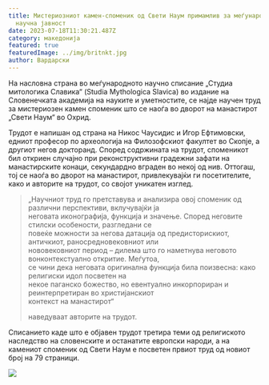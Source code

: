 ```yaml
---
title: Мистериозниот камен-споменик од Свети Наум примамлив за меѓународната
  научна јавност
date: 2023-07-18T11:30:21.487Z
category: македонија
featured: true
featuredImage: ../img/britnkt.jpg
author: Вардарски
---
```

<!--StartFragment-->

На насловна страна во меѓународното научно списание „Студиа митологика Славика“ (Studia Mythologica Slavica) во издание на Словенечката академија на науките и уметностите, се најде научен труд за мистериозен камен споменик што се наоѓа во дворот на манастирот „Свети Наум“ во Охрид.

<!--EndFragment-->

<!--StartFragment-->

Трудот е напишан од страна на Никос Чаусидис и Игор Ефтимовски, едниот професор по археологија на Филозофскиот факултет во Скопје, а другиот негов докторанд. Според содржината на трудот, споменикот бил откриен случајно при реконструктивни градежни зафати на манастирските конаци, секундардно вграден во некој од нив. Оттогаш, тој се наоѓа во дворот на манастирот, привлекувајќи ги посетителите, како и авторите на трудот, со својот уникатен изглед.

> „Научниот труд го претставува и анализира овој споменик од различни перспективи, вклучувајќи ја\
> неговата иконографија, функција и значење. Според неговите стилски особености, разгледани се\
> повеќе можности за негова датација од предисторискиот, античкиот, раносредновековниот или\
> нововековниот период – дилема што го наметнува неговото вонконтекстуално откритие. Меѓутоа,\
> се чини дека неговата оригинална функција била поизвесна: како религиски идол посветен на\
> некое паганско божество, но евентуално инкорпориран и реинтерпретиран во христијанскиот\
> контекст на манастирот“
>
> наведуваат авторите на трудот.

<!--EndFragment--><!--StartFragment-->

Списанието каде што е објавен трудот третира теми од религиското наследство на словенските и останатите европски народи, а на камениот споменик од Свети Наум е посветен првиот труд од новиот број на 79 страници.

![](../img/spomenik-od-sveti-naum_18.07.2023_photo-2-729x1024.jpg)

<!--EndFragment-->